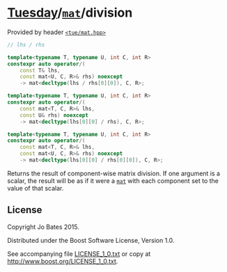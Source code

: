 [Tuesday](../../../README.md)/[`mat`](../../headers/mat.md)/division
====================================================================
Provided by header [`<tue/mat.hpp>`](../../headers/mat.md)

```c++
// lhs / rhs

template<typename T, typename U, int C, int R>
constexpr auto operator/(
    const T& lhs,
    const mat<U, C, R>& rhs) noexcept
    -> mat<decltype(lhs / rhs[0][0]), C, R>;

template<typename T, typename U, int C, int R>
constexpr auto operator/(
    const mat<T, C, R>& lhs,
    const U& rhs) noexcept
    -> mat<decltype(lhs[0][0] / rhs), C, R>;

template<typename T, typename U, int C, int R>
constexpr auto operator/(
    const mat<T, C, R>& lhs,
    const mat<U, C, R>& rhs) noexcept
    -> mat<decltype(lhs[0][0] / rhs[0][0]), C, R>;
```

Returns the result of component-wise matrix division. If one argument is a
scalar, the result will be as if it were a [`mat`](../../headers/mat.md) with
each component set to the value of that scalar.

License
-------
Copyright Jo Bates 2015.

Distributed under the Boost Software License, Version 1.0.

See accompanying file [LICENSE_1_0.txt](../../../LICENSE_1_0.txt) or copy at
http://www.boost.org/LICENSE_1_0.txt.
